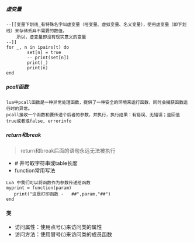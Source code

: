 ##### 虚变量
```
--[[变量下划线_有特殊名字叫虚变量（哑变量、虚拟变量、名义变量），使用虚变量（即下划线）来存储丢弃不需要的数值，
    所以，虚变量即没有现实意义的变量
--]]
for _, n in ipairs(t) do
        set[n] = true
        -- print(set[n])
        print(_)
        print(n)
end
```
##### pcall函数

```
lua中pcall函数是一种异常处理函数，提供了一种安全的环境来运行函数，同时会捕获函数运行时的异常。
pcall接收一个函数和要传递个后者的参数，并执行，执行结果：有错误、无错误；返回值true或者或false, errorinfo
```
##### return和break
> return和break后面的语句永远无法被执行

- \# 井号取字符串或table长度
- function常用写法
```
Lua 中我们可以将函数作为参数传递给函数
myprint = function(param)
   print("这是打印函数 -   ##",param,"##")
end
```
#### 类
- 访问属性：使用点号(.)来访问类的属性
- 访问方法：使用冒号(:)来访问类的成员函数
